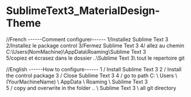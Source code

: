 # SublimeText3_MaterialDesign-Theme

//French
------Comment configurer------
1/Installez Sublime Text 3
2/Installez le package control
3/Fermez Sublime Text 3
4/ allez au chemin C:\Users\(NomMachine)\AppData\Roaming\Sublime Text 3\
5/copiez et écrasez dans le dossier ..\Sublime Text 3\ tout le repertoire git

//English
------How to configure------
1 / Install Sublime Text 3
2 / Install the control package
3 / Close Sublime Text 3
4 / go to path C: \ Users \ (YourMachineName) \ AppData \ Roaming \ Sublime Text 3 \
5 / copy and overwrite in the folder .. \ Sublime Text 3 \ all git directory
